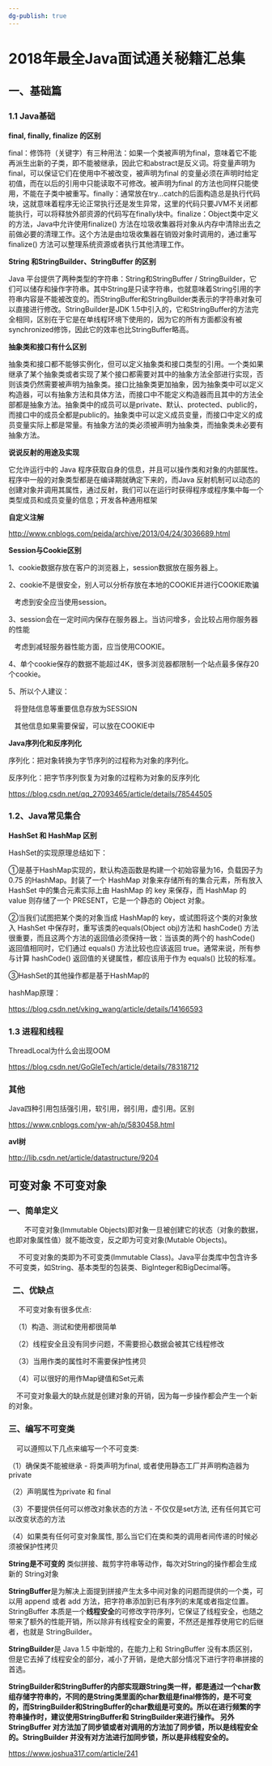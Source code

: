```yaml
---
dg-publish: true
---
```

# 2018年最全Java面试通关秘籍汇总集

## 一、基础篇

### 1.1 Java基础

**final, finally, finalize 的区别**  

final：修饰符（关键字）有三种用法：如果一个类被声明为final，意味着它不能再派生出新的子类，即不能被继承，因此它和abstract是反义词。将变量声明为final，可以保证它们在使用中不被改变，被声明为final 的变量必须在声明时给定初值，而在以后的引用中只能读取不可修改。被声明为final 的方法也同样只能使用，不能在子类中被重写。finally：通常放在try…catch的后面构造总是执行代码块，这就意味着程序无论正常执行还是发生异常，这里的代码只要JVM不关闭都能执行，可以将释放外部资源的代码写在finally块中。finalize：Object类中定义的方法，Java中允许使用finalize() 方法在垃圾收集器将对象从内存中清除出去之前做必要的清理工作。这个方法是由垃圾收集器在销毁对象时调用的，通过重写finalize() 方法可以整理系统资源或者执行其他清理工作。

**String 和StringBuilder、StringBuffer 的区别**  

Java 平台提供了两种类型的字符串：String和StringBuffer / StringBuilder，它们可以储存和操作字符串。其中String是只读字符串，也就意味着String引用的字符串内容是不能被改变的。而StringBuffer和StringBuilder类表示的字符串对象可以直接进行修改。StringBuilder是JDK 1.5中引入的，它和StringBuffer的方法完全相同，区别在于它是在单线程环境下使用的，因为它的所有方面都没有被synchronized修饰，因此它的效率也比StringBuffer略高。

**抽象类和接口有什么区别**    

抽象类和接口都不能够实例化，但可以定义抽象类和接口类型的引用。一个类如果继承了某个抽象类或者实现了某个接口都需要对其中的抽象方法全部进行实现，否则该类仍然需要被声明为抽象类。接口比抽象类更加抽象，因为抽象类中可以定义构造器，可以有抽象方法和具体方法，而接口中不能定义构造器而且其中的方法全部都是抽象方法。抽象类中的成员可以是private、默认、protected、public的，而接口中的成员全都是public的。抽象类中可以定义成员变量，而接口中定义的成员变量实际上都是常量。有抽象方法的类必须被声明为抽象类，而抽象类未必要有抽象方法。

**说说反射的用途及实现**

它允许运行中的 Java 程序获取自身的信息，并且可以操作类和对象的内部属性。程序中一般的对象类型都是在编译期就确定下来的，而Java 反射机制可以动态的创建对象并调用其属性，通过反射，我们可以在运行时获得程序或程序集中每一个类型成员和成员变量的信息；开发各种通用框架

**自定义注解**

http://www.cnblogs.com/peida/archive/2013/04/24/3036689.html

**Session与Cookie区别**

1、cookie数据存放在客户的浏览器上，session数据放在服务器上。

2、cookie不是很安全，别人可以分析存放在本地的COOKIE并进行COOKIE欺骗

   考虑到安全应当使用session。

3、session会在一定时间内保存在服务器上。当访问增多，会比较占用你服务器的性能

   考虑到减轻服务器性能方面，应当使用COOKIE。

4、单个cookie保存的数据不能超过4K，很多浏览器都限制一个站点最多保存20个cookie。

5、所以个人建议：

   将登陆信息等重要信息存放为SESSION

   其他信息如果需要保留，可以放在COOKIE中

**Java序列化和反序列化**

序列化：把对象转换为字节序列的过程称为对象的序列化。

反序列化：把字节序列恢复为对象的过程称为对象的反序列化

https://blog.csdn.net/qq_27093465/article/details/78544505

### 1.2、Java常见集合

**HashSet 和 HashMap 区别**

HashSet的实现原理总结如下：

①是基于HashMap实现的，默认构造函数是构建一个初始容量为16，负载因子为0.75 的HashMap。封装了一个 HashMap 对象来存储所有的集合元素，所有放入 HashSet 中的集合元素实际上由 HashMap 的 key 来保存，而 HashMap 的 value 则存储了一个 PRESENT，它是一个静态的 Object 对象。

②当我们试图把某个类的对象当成 HashMap的 key，或试图将这个类的对象放入 HashSet 中保存时，重写该类的equals(Object obj)方法和 hashCode() 方法很重要，而且这两个方法的返回值必须保持一致：当该类的两个的 hashCode() 返回值相同时，它们通过 equals() 方法比较也应该返回 true。通常来说，所有参与计算 hashCode() 返回值的关键属性，都应该用于作为 equals() 比较的标准。

③HashSet的其他操作都是基于HashMap的

hashMap原理：

https://blog.csdn.net/vking_wang/article/details/14166593

### 1.3 进程和线程

ThreadLocal为什么会出现OOM

https://blog.csdn.net/GoGleTech/article/details/78318712

### 其他

Java四种引用包括强引用，软引用，弱引用，虚引用。区别

https://www.cnblogs.com/yw-ah/p/5830458.html

**avl树**

http://lib.csdn.net/article/datastructure/9204

## 可变对象 不可变对象
### 一、简单定义   

        不可变对象(Immutable Objects)即对象一旦被创建它的状态（对象的数据，也即对象属性值）就不能改变，反之即为可变对象(Mutable Objects)。

     不可变对象的类即为不可变类(Immutable Class)。Java平台类库中包含许多不可变类，如String、基本类型的包装类、BigInteger和BigDecimal等。
     
###   二、优缺点

     不可变对象有很多优点:

   （1）构造、测试和使用都很简单

   （2）线程安全且没有同步问题，不需要担心数据会被其它线程修改

   （3）当用作类的属性时不需要保护性拷贝

   （4）可以很好的用作Map键值和Set元素

    不可变对象最大的缺点就是创建对象的开销，因为每一步操作都会产生一个新的对象。

### 三、编写不可变类

    可以遵照以下几点来编写一个不可变类:

（1）确保类不能被继承 - 将类声明为final, 或者使用静态工厂并声明构造器为private

（2）声明属性为private 和 final

（3）不要提供任何可以修改对象状态的方法 - 不仅仅是set方法, 还有任何其它可以改变状态的方法

（4）如果类有任何可变对象属性, 那么当它们在类和类的调用者间传递的时候必须被保护性拷贝

**String是不可变的**  类似拼接、裁剪字符串等动作，每次对String的操作都会生成新的 String对象

**StringBuffer**是为解决上面提到拼接产生太多中间对象的问题而提供的一个类，可以用 append 或者 add 方法，把字符串添加到已有序列的末尾或者指定位置。StringBuffer 本质是一个**线程安全**的可修改字符序列，它保证了线程安全，也随之带来了额外的性能开销，所以除非有线程安全的需要，不然还是推荐使用它的后继者，也就是 StringBuilder。

**StringBuilder**是 Java 1.5 中新增的，在能力上和 StringBuffer 没有本质区别，但是它去掉了线程安全的部分，减小了开销，是绝大部分情况下进行字符串拼接的首选。

**StringBuilder和StringBuffer的内部实现跟String类一样，都是通过一个char数组存储字符串的，不同的是String类里面的char数组是final修饰的，是不可变的，而StringBuilder和StringBuffer的char数组是可变的。所以在进行频繁的字符串操作时，建议使用StringBuffer和 StringBuilder来进行操作。 另外StringBuffer 对方法加了同步锁或者对调用的方法加了同步锁，所以是线程安全的。StringBuilder 并没有对方法进行加同步锁，所以是非线程安全的。**

https://www.joshua317.com/article/241